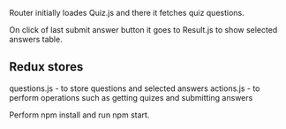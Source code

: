 Router initially loades Quiz.js and there it fetches quiz questions.

On click of last submit answer button it goes to Result.js to show selected answers table.

## Redux stores
questions.js - to store questions and selected answers
actions.js - to perform operations such as getting quizes and submitting answers

Perform npm install and run npm start.
